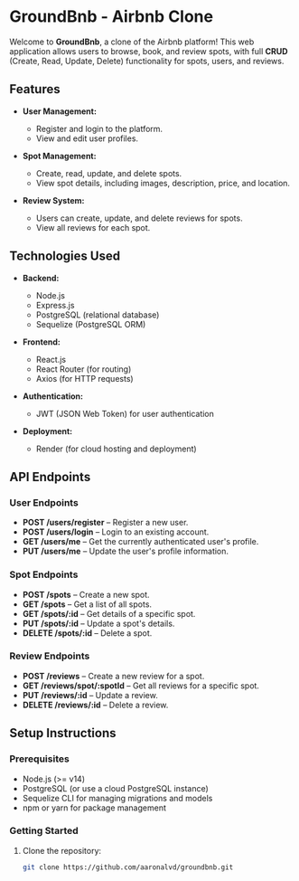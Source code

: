# GroundBnb - Airbnb Clone

Welcome to **GroundBnb**, a clone of the Airbnb platform! This web application allows users to browse, book, and review spots, with full **CRUD** (Create, Read, Update, Delete) functionality for spots, users, and reviews.

## Features

- **User Management:**
  - Register and login to the platform.
  - View and edit user profiles.
  
- **Spot Management:**
  - Create, read, update, and delete spots.
  - View spot details, including images, description, price, and location.

- **Review System:**
  - Users can create, update, and delete reviews for spots.
  - View all reviews for each spot.

## Technologies Used

- **Backend:**
  - Node.js
  - Express.js
  - PostgreSQL (relational database)
  - Sequelize (PostgreSQL ORM)
  
- **Frontend:**
  - React.js
  - React Router (for routing)
  - Axios (for HTTP requests)

- **Authentication:**
  - JWT (JSON Web Token) for user authentication

- **Deployment:**
  - Render (for cloud hosting and deployment)

## API Endpoints

### User Endpoints
- **POST /users/register** – Register a new user.
- **POST /users/login** – Login to an existing account.
- **GET /users/me** – Get the currently authenticated user's profile.
- **PUT /users/me** – Update the user's profile information.

### Spot Endpoints
- **POST /spots** – Create a new spot.
- **GET /spots** – Get a list of all spots.
- **GET /spots/:id** – Get details of a specific spot.
- **PUT /spots/:id** – Update a spot's details.
- **DELETE /spots/:id** – Delete a spot.

### Review Endpoints
- **POST /reviews** – Create a new review for a spot.
- **GET /reviews/spot/:spotId** – Get all reviews for a specific spot.
- **PUT /reviews/:id** – Update a review.
- **DELETE /reviews/:id** – Delete a review.

## Setup Instructions

### Prerequisites

- Node.js (>= v14)
- PostgreSQL (or use a cloud PostgreSQL instance)
- Sequelize CLI for managing migrations and models
- npm or yarn for package management

### Getting Started

1. Clone the repository:
   ```bash
   git clone https://github.com/aaronalvd/groundbnb.git
